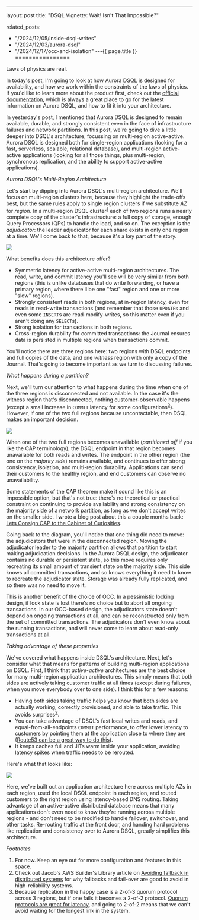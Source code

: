 ---
layout: post
title: "DSQL Vignette: Wait! Isn't That Impossible?"


related_posts:
  - "/2024/12/05/inside-dsql-writes"
  - "/2024/12/03/aurora-dsql"
  - "/2024/12/17/occ-and-isolation"
---{{ page.title }}
================


<script>
  MathJax = {
    tex: {inlineMath: [['$', '$'], ['\\(', '\\)']]}
  };
</script>
<script id="MathJax-script" async src="https://cdn.jsdelivr.net/npm/mathjax@3/es5/tex-mml-chtml.js"></script>

<p class="meta">Laws of physics are real.</p>

In today's post, I'm going to look at how Aurora DSQL is designed for availability, and how we work within the constraints of the laws of physics. If you'd like to learn more about the product first, check out the [official documentation](https://docs.aws.amazon.com/aurora-dsql/latest/userguide/getting-started.html), which is always a great place to go for the latest information on Aurora DSQL, and how to fit it into your architecture. 

In yesterday's post, I mentioned that Aurora DSQL is designed to remain available, durable, and strongly consistent even in the face of infrastructure failures and network partitions. In this post, we're going to dive a little deeper into DSQL's architecture, focussing on multi-region active-active. Aurora DSQL is designed both for single-region applications (looking for a fast, serverless, scalable, relational database), and multi-region active-active applications (looking for all those things, plus multi-region, synchronous replication, and the ability to support active-active applications).

*Aurora DSQL's Multi-Region Architecture*

Let's start by dipping into Aurora DSQL's multi-region architecture. We'll focus on multi-region clusters here, because they highlight the trade-offs best, but the same rules apply to single region clusters if we substitute *AZ* for *region*. In a multi-region DSQL cluster<sup>[1](#foot1)</sup> each of two regions runs a nearly complete copy of the cluster's infrastructure: a full copy of storage, enough Query Processors (QPs) to handle the load, and so on. The exception is the *adjudicator*: the leader adjudicator for each shard exists in only one region at a time. We'll come back to that, because it's a key part of the story.

![](/blog/images/1206_mr_arch.jpg) 

What benefits does this architecture offer?

* Symmetric latency for active-active multi-region architectures. The read, write, and commit latency you'll see will be very similar from both regions (this is unlike databases that do write forwarding, or have a primary region, where there'll be one "fast" region and one or more "slow" regions).
* Strongly consistent reads in both regions, at in-region latency, even for reads in read-write transactions (and remember that those `UPDATE`s and even some `INSERT`s are read-modify-writes, so this matter even if you aren't doing any `SELECT`s).
* Strong isolation for transactions in both regions.
* Cross-region durability for committed transactions: the Journal ensures data is persisted in multiple regions when transactions commit.

You'll notice there are three regions here: two regions with DSQL endpoints and full copies of the data, and one *witness* region with only a copy of the Journal. That's going to become important as we turn to discussing failures.

*What happens during a partition?*

Next, we'll turn our attention to what happens during the time when one of the three regions is disconnected and not available. In the case it's the witness region that's disconnected, nothing customer-observable happens (except a small increase in `COMMIT` latency for some configurations<sup>[3](#foot3)</sup>). However, if one of the two full regions because uncontactable, then DSQL makes an important decision.

![](/blog/images/1206_mr_arch_failure.jpg)

When one of the two full regions becomes unavailable (*partitioned off* if you like the CAP terminology), the DSQL endpoint in that region becomes unavailable for both reads and writes. The endpoint in the other region (the one on the *majority side*) remains available, and continues to offer strong consistency, isolation, and multi-region durability. Applications can send their customers to the healthy region, and end customers can observe no unavailability.

Some statements of the CAP theorem make it sound like this is an impossible option, but that's not true: there's no theoretical or practical constraint on continuing to provide availability and strong consistency on the majority side of a network partition, as long as we don't accept writes on the smaller side. I wrote a blog post about this a couple months back: [Lets Consign CAP to the Cabinet of Curiosities](https://brooker.co.za/blog/2024/07/25/cap-again.html).

Going back to the diagram, you'll notice that one thing did need to move: the adjudicators that were in the disconnected region. Moving the adjudicator leader to the majority partition allows that partition to start making adjudication decisions. In the Aurora DSQL design, the adjudicator contains no durable or persistent state, so this move requires only recreating its small amount of transient state on the majority side. This side knows all committed transactions, and so knows everything it need to know to recreate the adjudicator state. Storage was already fully replicated, and so there was no need to move it.

This is another benefit of the choice of OCC. In a pessimistic locking design, if lock state is lost there's no choice but to abort all ongoing transactions. In our OCC-based design, the adjudicators state doesn't depend on ongoing transactions at all, and can be reconstructed only from the set of committed transactions. The adjudicators don't even know about the running transactions, and will never come to learn about read-only transactions at all.

*Taking advantage of these properties*

We've covered what happens inside DSQL's architecture. Next, let's consider what that means for patterns of building multi-region applications on DSQL. First, I think that *active-active* architectures are the best choice for many multi-region application architectures. This simply means that both sides are actively taking customer traffic at all times (except during failures, when you move everybody over to one side). I think this for a few reasons:

* Having both sides taking traffic helps you know that both sides are actually working, correctly provisioned, and able to take traffic. This avoids surprises<sup>[2](#foot2)</sup>.
* You can take advantage of DSQL's fast local writes and reads, and equal-from-all-endpoints `COMMIT` performance, to offer lower latency to customers by pointing them at the application close to where they are ([Route53 can be a great way to do this](https://docs.aws.amazon.com/Route53/latest/DeveloperGuide/routing-policy-latency.html)).
* It keeps caches full and JITs warm inside your application, avoiding latency spikes when traffic needs to be rerouted.

Here's what that looks like:

![](/blog/images/1206_mr_cust.jpg)

Here, we've built out an application architecture here across multiple AZs in each region, used the local DSQL endpoint in each region, and routed customers to the right region using latency-based DNS routing. Taking advantage of an active-active distributed database means that many applications don't even need to know they're running across multiple regions - and don't need to be modified to handle failover, switchover, and other tasks. Re-routing traffic at the front door, and handing hard problems like replication and consistency over to Aurora DSQL, greatly simplifies this architecture.

*Footnotes*

1. <a name="foot1"></a> For now. Keep an eye out for more configuration and features in this space.
2. <a name="foot2"></a> Check out Jacob's AWS Builder's Library article on [Avoiding fallback in distributed systems](https://aws.amazon.com/builders-library/avoiding-fallback-in-distributed-systems/) for why fallbacks and fail-over are good to avoid in high-reliability systems.
3. <a name="foot3"></a> Because replication in the happy case is a 2-of-3 quorum protocol across 3 regions, but if one fails it becomes a 2-of-2 protocol. [Quorum protocols are great for latency](https://brooker.co.za/blog/2021/10/20/simulation.html), and going to 2-of-2 means that we can't avoid waiting for the longest link in the system.